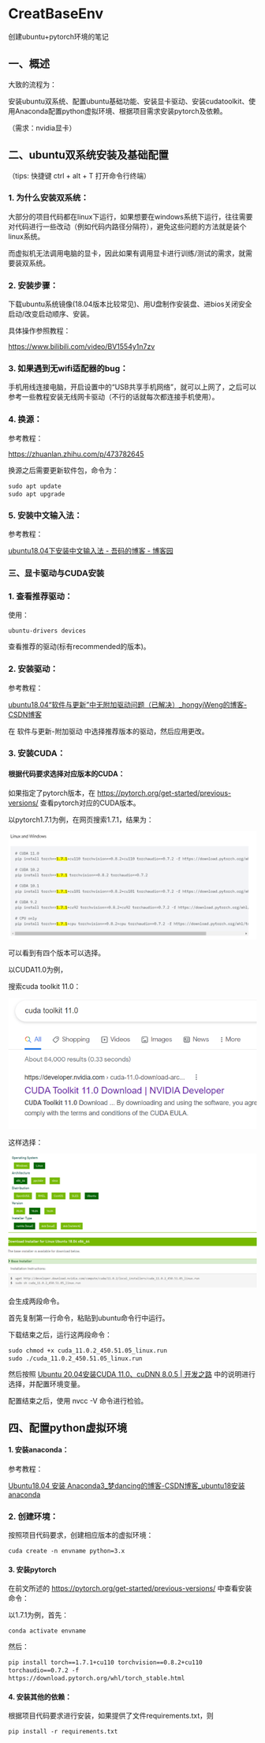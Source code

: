 # CreatBaseEnv

创建ubuntu+pytorch环境的笔记

## 一、概述

大致的流程为：

安装ubuntu双系统、配置ubuntu基础功能、安装显卡驱动、安装cudatoolkit、使用Anaconda配置python虚拟环境、根据项目需求安装pytorch及依赖。

（需求：nvidia显卡）

## 二、ubuntu双系统安装及基础配置

（tips: 快捷键 ctrl + alt + T 打开命令行终端）

### 1. 为什么安装双系统：

大部分的项目代码都在linux下运行，如果想要在windows系统下运行，往往需要对代码进行一些改动（例如代码内路径分隔符），避免这些问题的方法就是装个linux系统。

而虚拟机无法调用电脑的显卡，因此如果有调用显卡进行训练/测试的需求，就需要装双系统。

### 2. 安装步骤：

下载ubuntu系统镜像(18.04版本比较常见)、用U盘制作安装盘、进bios关闭安全启动/改变启动顺序、安装。

具体操作参照教程：

https://www.bilibili.com/video/BV1554y1n7zv

### 3. 如果遇到无wifi适配器的bug：

手机用线连接电脑，开启设置中的“USB共享手机网络”，就可以上网了，之后可以参考一些教程安装无线网卡驱动（不行的话就每次都连接手机使用）。

### 4. 换源：

参考教程：

https://zhuanlan.zhihu.com/p/473782645

换源之后需要更新软件包，命令为：

```
sudo apt update
sudo apt upgrade
```

### 5. 安装中文输入法：

参考教程：

[ubuntu18.04下安装中文输入法 - 吾码的博客 - 博客园](https://www.cnblogs.com/51ma/p/12868504.html)

### 三、显卡驱动与CUDA安装

### 1. 查看推荐驱动：

使用：

```
ubuntu-drivers devices
```

查看推荐的驱动(标有recommended的版本)。

### 2. 安装驱动：

参考教程：

[ubuntu18.04“软件与更新”中无附加驱动问题（已解决）_hongyiWeng的博客-CSDN博客](https://blog.csdn.net/hongyiWeng/article/details/121084076)

在 软件与更新-附加驱动 中选择推荐版本的驱动，然后应用更改。

### 3. 安装CUDA：

#### 根据代码要求选择对应版本的CUDA：

如果指定了pytorch版本，在 https://pytorch.org/get-started/previous-versions/ 查看pytorch对应的CUDA版本。

以pytorch1.7.1为例，在网页搜索1.7.1，结果为：

![](https://github.com/CRC42/CreatBaseEnv/blob/main/pic/cudaversion.png)

可以看到有四个版本可以选择。

以CUDA11.0为例，

搜索cuda toolkit 11.0：

![](https://github.com/CRC42/CreatBaseEnv/blob/main/pic/cuda.png)

这样选择：

![](https://github.com/CRC42/CreatBaseEnv/blob/main/pic/choose.png)

会生成两段命令。

首先复制第一行命令，粘贴到ubuntu命令行中运行。

下载结束之后，运行这两段命令：

```
sudo chmod +x cuda_11.0.2_450.51.05_linux.run
sudo ./cuda_11.0.2_450.51.05_linux.run
```

然后按照 [Ubuntu 20.04安装CUDA 11.0、cuDNN 8.0.5 | 开发之路](http://www.linuxchn.com/ubuntu-20-04%E5%AE%89%E8%A3%85cuda-11-0%E3%80%81cudnn-8-0-5/) 中的说明进行选择，并配置环境变量。

配置结束之后，使用 nvcc -V 命令进行检验。

## 四、配置python虚拟环境

#### 1. 安装anaconda：

参考教程：

[Ubuntu18.04 安装 Anaconda3_梦dancing的博客-CSDN博客_ubuntu18安装anaconda](https://blog.csdn.net/qq_15192373/article/details/81091098)

### 2. 创建环境：

按照项目代码要求，创建相应版本的虚拟环境：

```
cuda create -n envname python=3.x
```

#### 3. 安装pytorch

在前文所述的 https://pytorch.org/get-started/previous-versions/ 中查看安装命令：

以1.7.1为例，首先：

```
conda activate envname
```

然后：

```
pip install torch==1.7.1+cu110 torchvision==0.8.2+cu110 torchaudio==0.7.2 -f https://download.pytorch.org/whl/torch_stable.html
```

#### 4. 安装其他的依赖：

根据项目代码要求进行安装，如果提供了文件requirements.txt，则

```
pip install -r requirements.txt
```
